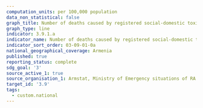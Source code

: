 ```yaml
---
computation_units: per 100,000 population
data_non_statistical: false
graph_title: Number of deaths caused by registered social-domestic toxication cases
graph_type: line
indicator: 3.9.1.a
indicator_name: Number of deaths caused by registered social-domestic toxication cases
indicator_sort_order: 03-09-01-0a
national_geographical_coverage: Armenia
published: true
reporting_status: complete
sdg_goal: '3'
source_active_1: true
source_organisation_1: Armstat, Ministry of Emergency situations of RA
target_id: '3.9'
tags:
  - custom.national
---
```

